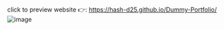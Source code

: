 click to preview website 👉: https://hash-d25.github.io/Dummy-Portfolio/
![image](https://github.com/user-attachments/assets/046a641c-0a7d-4172-b197-3e34432c46e7)
